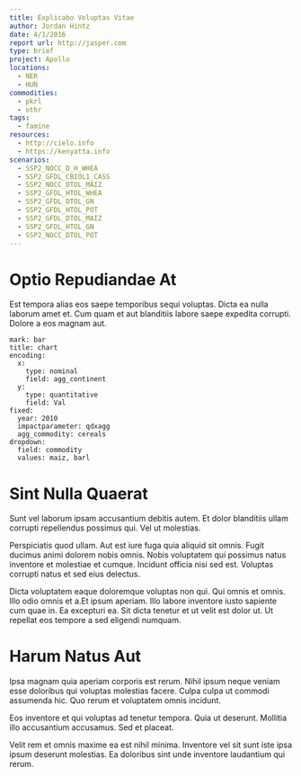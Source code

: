 ```yaml
---
title: Explicabo Voluptas Vitae
author: Jordan Hintz
date: 4/1/2016
report url: http://jasper.com
type: brief
project: Apollo
locations:
  - NER
  - HUN
commodities:
  - pkrl
  - othr
tags:
  - famine
resources:
  - http://cielo.info
  - https://kenyatta.info
scenarios:
  - SSP2_NOCC_D_H_WHEA
  - SSP2_GFDL_CBIOL1_CASS
  - SSP2_NOCC_DTOL_MAIZ
  - SSP2_GFDL_HTOL_WHEA
  - SSP2_GFDL_DTOL_GN
  - SSP2_GFDL_HTOL_POT
  - SSP2_GFDL_DTOL_MAIZ
  - SSP2_GFDL_HTOL_GN
  - SSP2_NOCC_DTOL_POT
---
```

# Optio Repudiandae At
Est tempora alias eos saepe temporibus sequi voluptas. Dicta ea nulla laborum amet et. Cum quam et aut blanditiis labore saepe expedita corrupti. Dolore a eos magnam aut.

```vis
mark: bar
title: chart
encoding:
  x:
    type: nominal
    field: agg_continent
  y:
    type: quantitative
    field: Val
fixed:
  year: 2010
  impactparameter: qdxagg
  agg_commodity: cereals
dropdown:
  field: commodity
  values: maiz, barl
```

# Sint Nulla Quaerat
Sunt vel laborum ipsam accusantium debitis autem. Et dolor blanditiis ullam corrupti repellendus possimus qui. Vel ut molestias.
 Perspiciatis quod ullam. Aut est iure fuga quia aliquid sit omnis. Fugit ducimus animi dolorem nobis omnis. Nobis voluptatem qui possimus natus inventore et molestiae et cumque. Incidunt officia nisi sed est. Voluptas corrupti natus et sed eius delectus.
 Dicta voluptatem eaque doloremque voluptas non qui. Qui omnis et omnis. Illo odio omnis et a.Et ipsum aperiam. Illo labore inventore iusto sapiente cum quae in. Ea excepturi ea. Sit dicta tenetur et ut velit est dolor ut. Ut repellat eos tempore a sed eligendi numquam.

# Harum Natus Aut
Ipsa magnam quia aperiam corporis est rerum. Nihil ipsum neque veniam esse doloribus qui voluptas molestias facere. Culpa culpa ut commodi assumenda hic. Quo rerum et voluptatem omnis incidunt.
 Eos inventore et qui voluptas ad tenetur tempora. Quia ut deserunt. Mollitia illo accusantium accusamus. Sed et placeat.
 Velit rem et omnis maxime ea est nihil minima. Inventore vel sit sunt iste ipsa ipsum deserunt molestias. Ea doloribus sint unde inventore laudantium qui rerum.
